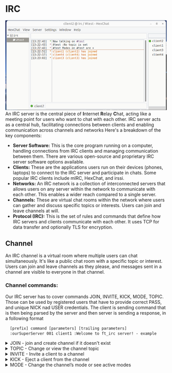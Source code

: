 # IRC

![""](HexChat.png)
An IRC server is the central piece of **I**nternet **R**elay **C**hat, acting like a meeting point for users who want to chat with each other. IRC server acts as a central hub, facilitating connections between clients and enabling communication across channels 
and networks Here's a breakdown of the key components:
- **Server Software:** This is the core program running on a computer, handling connections from IRC clients and managing communication between them. There are various open-source and proprietary IRC server software options available.
- **Clients:** These are the applications users run on their devices (phones, laptops) to connect to the IRC server and participate in chats. Some popular IRC clients include mIRC, HexChat, and irssi.
- **Networks:** An IRC network is a collection of interconnected servers that allows users on any server within the network to communicate with each other. This enables a wider reach compared to a single server.
- **Channels:** These are virtual chat rooms within the network where users can gather and discuss specific topics or interests. Users can join and leave channels at will.
- **Protocol (IRC):** This is the set of rules and commands that define how IRC servers and clients communicate with each other. It uses TCP for data transfer and optionally TLS for encryption.

## Channel
An IRC channel is a virtual room where multiple users can chat simultaneously. It's like a public chat room with a specific topic or interest. Users can join and leave channels as they please, and messages sent in a channel are visible to everyone in that channel. 
### Channel commands:
Our IRC server has to cover commands JOIN, INVITE, KICK, MODE, TOPIC. Those can be used by registered users that have to provide correct PASS, and unique NICK nad USER credentials.
The client is sending command that is then being parsed by the server and then server is sending a response, in a following format
```
  [prefix] command [parameters] [trailing parameters]
  :ourSuperServer 001 client1 :Welcome to ft_irc server! - example
```
<details>
  <summary> JOIN - join and create channel if it doesn't exist </summary>

  `JOIN #channelName` - sent from client </br>
  channel name has to start with a `#` and cannot be longer than 50 characters </br>
  
</details>

<details>
  <summary>TOPIC - Change or view the channel topic </summary>
  
</details>
<details>
  <summary>INVITE - Invite a client to a channel </summary>
</details>
<details>
  <summary>KICK -  Eject a client from the channel</summary>
</details>
<details>
  <summary>MODE - Change the channel’s mode or see active modes</summary>
</details>


